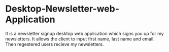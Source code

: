 # Desktop-Newsletter-web-Application
It is a newsletter signup desktop web application which signs you up for my newsletters.
It allows the client to input first name, last name and email.
Then regestered users recieve my newsletters.
